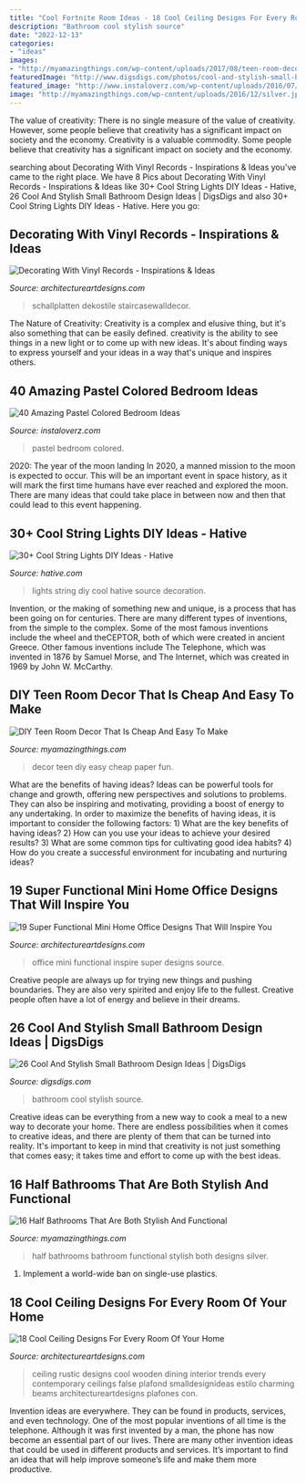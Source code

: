 ```yaml
---
title: "Cool Fortnite Room Ideas - 18 Cool Ceiling Designs For Every Room Of Your Home"
description: "Bathroom cool stylish source"
date: "2022-12-13"
categories:
- "ideas"
images:
- "http://myamazingthings.com/wp-content/uploads/2017/08/teen-room-decor-2.jpg"
featuredImage: "http://www.digsdigs.com/photos/cool-and-stylish-small-bathroom-design-ideas-20.jpg"
featured_image: "http://www.instaloverz.com/wp-content/uploads/2016/07/35-Pastel-Colored-Bedroom.jpg"
image: "http://myamazingthings.com/wp-content/uploads/2016/12/silver.jpg"
---
```



The value of creativity: There is no single measure of the value of creativity. However, some people believe that creativity has a significant impact on society and the economy.
Creativity is a valuable commodity. Some people believe that creativity has a significant impact on society and the economy.

	

		
searching about Decorating With Vinyl Records - Inspirations &amp; Ideas you've came to the right place. We have 8 Pics about Decorating With Vinyl Records - Inspirations &amp; Ideas like 30+ Cool String Lights DIY Ideas - Hative, 26 Cool And Stylish Small Bathroom Design Ideas | DigsDigs and also 30+ Cool String Lights DIY Ideas - Hative. Here you go:
		
    
## Decorating With Vinyl Records - Inspirations &amp; Ideas

<img loading=lazy src="https://www.architectureartdesigns.com/wp-content/uploads/2020/06/6-27-630x866.jpg" onerror="this.onerror=null;this.src='https://tse4.mm.bing.net/th?id=OIP.n1v2JwN-UNJEQDtsS8KPswHaKL&amp;pid=15.1';" alt="Decorating With Vinyl Records - Inspirations &amp; Ideas">

_Source: architectureartdesigns.com_

>schallplatten dekostile staircasewalldecor. 

	

The Nature of Creativity:
Creativity is a complex and elusive thing, but it's also something that can be easily defined. creativity is the ability to see things in a new light or to come up with new ideas. It's about finding ways to express yourself and your ideas in a way that's unique and inspires others.

    
## 40 Amazing Pastel Colored Bedroom Ideas

<img loading=lazy src="http://www.instaloverz.com/wp-content/uploads/2016/07/35-Pastel-Colored-Bedroom.jpg" onerror="this.onerror=null;this.src='https://tse4.mm.bing.net/th?id=OIP.F05d33x28NPw_mMATUKQ4gHaKy&amp;pid=15.1';" alt="40 Amazing Pastel Colored Bedroom Ideas">

_Source: instaloverz.com_

>pastel bedroom colored. 

	

2020: The year of the moon landing
In 2020, a manned mission to the moon is expected to occur. This will be an important event in space history, as it will mark the first time humans have ever reached and explored the moon. There are many ideas that could take place in between now and then that could lead to this event happening.

    
## 30+ Cool String Lights DIY Ideas - Hative

<img loading=lazy src="https://hative.com/wp-content/uploads/2015/01/string-lights-diy-ideas/15-string-lights-diy-ideas.jpg" onerror="this.onerror=null;this.src='https://tse3.mm.bing.net/th?id=OIP.8_MbPe9P1zdsin5ir-VOTQHaJ3&amp;pid=15.1';" alt="30+ Cool String Lights DIY Ideas - Hative">

_Source: hative.com_

>lights string diy cool hative source decoration. 

	

Invention, or the making of something new and unique, is a process that has been going on for centuries. There are many different types of inventions, from the simple to the complex. Some of the most famous inventions include the wheel and theCEPTOR, both of which were created in ancient Greece. Other famous inventions include The Telephone, which was invented in 1876 by Samuel Morse, and The Internet, which was created in 1969 by John W. McCarthy.

    
## DIY Teen Room Decor That Is Cheap And Easy To Make

<img loading=lazy src="http://myamazingthings.com/wp-content/uploads/2017/08/teen-room-decor-2.jpg" onerror="this.onerror=null;this.src='https://tse2.mm.bing.net/th?id=OIP.xMoLQ4N49Rz31OvP63trkAHaLH&amp;pid=15.1';" alt="DIY Teen Room Decor That Is Cheap And Easy To Make">

_Source: myamazingthings.com_

>decor teen diy easy cheap paper fun. 

	

What are the benefits of having ideas?
Ideas can be powerful tools for change and growth, offering new perspectives and solutions to problems. They can also be inspiring and motivating, providing a boost of energy to any undertaking. In order to maximize the benefits of having ideas, it is important to consider the following factors: 1) What are the key benefits of having ideas? 2) How can you use your ideas to achieve your desired results? 3) What are some common tips for cultivating good idea habits? 4) How do you create a successful environment for incubating and nurturing ideas?

    
## 19 Super Functional Mini Home Office Designs That Will Inspire You

<img loading=lazy src="https://www.architectureartdesigns.com/wp-content/uploads/2016/08/16-31.jpg" onerror="this.onerror=null;this.src='https://tse2.mm.bing.net/th?id=OIP.2kSgiMvQbLxJjYLsANP7IQAAAA&amp;pid=15.1';" alt="19 Super Functional Mini Home Office Designs That Will Inspire You">

_Source: architectureartdesigns.com_

>office mini functional inspire super designs source. 

	

Creative people are always up for trying new things and pushing boundaries. They are also very spirited and enjoy life to the fullest. Creative people often have a lot of energy and believe in their dreams.

    
## 26 Cool And Stylish Small Bathroom Design Ideas | DigsDigs

<img loading=lazy src="http://www.digsdigs.com/photos/cool-and-stylish-small-bathroom-design-ideas-20.jpg" onerror="this.onerror=null;this.src='https://tse1.mm.bing.net/th?id=OIP.KeMWc1wkCksa4W9khrPOOQHaLE&amp;pid=15.1';" alt="26 Cool And Stylish Small Bathroom Design Ideas | DigsDigs">

_Source: digsdigs.com_

>bathroom cool stylish source. 

	

Creative ideas can be everything from a new way to cook a meal to a new way to decorate your home. There are endless possibilities when it comes to creative ideas, and there are plenty of them that can be turned into reality. It's important to keep in mind that creativity is not just something that comes easy; it takes time and effort to come up with the best ideas.

    
## 16 Half Bathrooms That Are Both Stylish And Functional

<img loading=lazy src="http://myamazingthings.com/wp-content/uploads/2016/12/silver.jpg" onerror="this.onerror=null;this.src='https://tse4.mm.bing.net/th?id=OIP.u_OutQajsrjcBYVqYw13ogHaLG&amp;pid=15.1';" alt="16 Half Bathrooms That Are Both Stylish And Functional">

_Source: myamazingthings.com_

>half bathrooms bathroom functional stylish both designs silver. 

	

1. Implement a world-wide ban on single-use plastics.

    
## 18 Cool Ceiling Designs For Every Room Of Your Home

<img loading=lazy src="https://www.architectureartdesigns.com/wp-content/uploads/2016/01/1-13.jpg" onerror="this.onerror=null;this.src='https://tse1.mm.bing.net/th?id=OIP.6SVDdbNP6qSmR7DU_3meBwAAAA&amp;pid=15.1';" alt="18 Cool Ceiling Designs For Every Room Of Your Home">

_Source: architectureartdesigns.com_

>ceiling rustic designs cool wooden dining interior trends every contemporary ceilings false plafond smalldesignideas estilo charming beams architectureartdesigns plafones con. 

	

Invention ideas are everywhere. They can be found in products, services, and even technology. One of the most popular inventions of all time is the telephone. Although it was first invented by a man, the phone has now become an essential part of our lives. There are many other invention ideas that could be used in different products and services. It’s important to find an idea that will help improve someone’s life and make them more productive.

